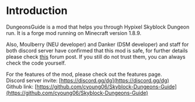 # Introduction

DungeonsGuide is a mod that helps you through Hypixel Skyblock Dungeon run. It is a forge mod running on Minecraft version 1.8.9.

Also, Moulberry \(NEU developer\) and Danker \(DSM developer\) and staff for both discord server have confirmed that this mod is safe, for further details please check [this](https://hypixel.net/threads/about-the-dungeons-guide-mod.3727014/) forum post. If you still do not trust them, you can always check the code yourself.

For the features of the mod, please check out the features page.   
Discord server invite: [https://discord.gg/dg](https://discord.gg/dg)  
Github link: [https://github.com/cyoung06/Skyblock-Dungeons-Guide](https://github.com/cyoung06/Skyblock-Dungeons-Guide)




